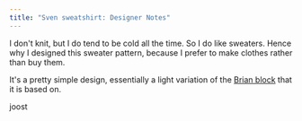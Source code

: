 ```yaml
---
title: "Sven sweatshirt: Designer Notes"
---
```


I don't knit, but I do tend to be cold all the time. So I do like sweaters. Hence why I designed this sweater pattern, because I prefer to make clothes rather than buy them.

It's a pretty simple design, essentially a light variation of the [Brian block](/designs/brian) that it is based on.

joost
